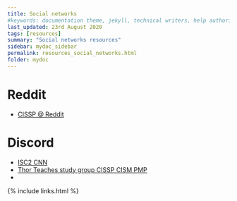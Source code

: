 ```yaml
---
title: Social networks
#keywords: documentation theme, jekyll, technical writers, help authoring tools, hat replacements
last_updated: 23rd August 2020
tags: [resources]
summary: "Social networks resources"
sidebar: mydoc_sidebar
permalink: resources_social_networks.html
folder: mydoc
---
```


# Reddit

- [CISSP @ Reddit](https://www.reddit.com/r/cissp/)

# Discord
- [ISC2 CNN](https://discord.gg/m2saMnG)
- [Thor Teaches study group CISSP CISM PMP](http://discord.thorteaches.com/)
- 


{% include links.html %}
